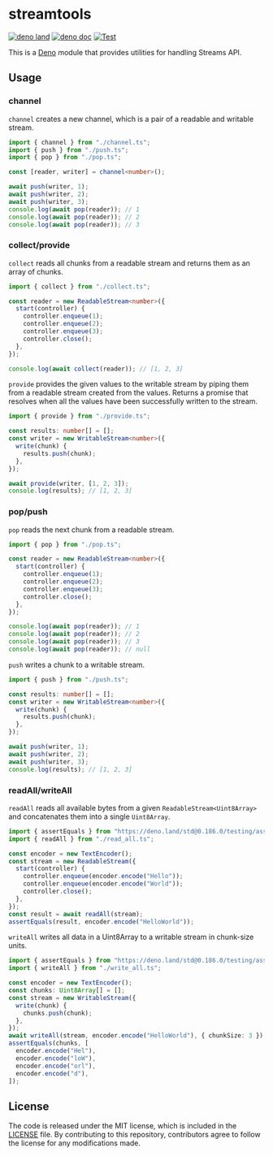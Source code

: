 # streamtools

[![deno land](http://img.shields.io/badge/available%20on-deno.land/x-lightgrey.svg?logo=deno)](https://deno.land/x/streamtools)
[![deno doc](https://doc.deno.land/badge.svg)](https://doc.deno.land/https/deno.land/x/streamtools/mod.ts)
[![Test](https://github.com/lambdalisue/deno-streamtools/workflows/Test/badge.svg)](https://github.com/lambdalisue/deno-streamtools/actions?query=workflow%3ATest)

This is a [Deno][deno] module that provides utilities for handling Streams API.

[deno]: https://deno.land/

## Usage

### channel

`channel` creates a new channel, which is a pair of a readable and writable
stream.

```ts
import { channel } from "./channel.ts";
import { push } from "./push.ts";
import { pop } from "./pop.ts";

const [reader, writer] = channel<number>();

await push(writer, 1);
await push(writer, 2);
await push(writer, 3);
console.log(await pop(reader)); // 1
console.log(await pop(reader)); // 2
console.log(await pop(reader)); // 3
```

### collect/provide

`collect` reads all chunks from a readable stream and returns them as an array
of chunks.

```ts
import { collect } from "./collect.ts";

const reader = new ReadableStream<number>({
  start(controller) {
    controller.enqueue(1);
    controller.enqueue(2);
    controller.enqueue(3);
    controller.close();
  },
});

console.log(await collect(reader)); // [1, 2, 3]
```

`provide` provides the given values to the writable stream by piping them from a
readable stream created from the values. Returns a promise that resolves when
all the values have been successfully written to the stream.

```ts
import { provide } from "./provide.ts";

const results: number[] = [];
const writer = new WritableStream<number>({
  write(chunk) {
    results.push(chunk);
  },
});

await provide(writer, [1, 2, 3]);
console.log(results); // [1, 2, 3]
```

### pop/push

`pop` reads the next chunk from a readable stream.

```ts
import { pop } from "./pop.ts";

const reader = new ReadableStream<number>({
  start(controller) {
    controller.enqueue(1);
    controller.enqueue(2);
    controller.enqueue(3);
    controller.close();
  },
});

console.log(await pop(reader)); // 1
console.log(await pop(reader)); // 2
console.log(await pop(reader)); // 3
console.log(await pop(reader)); // null
```

`push` writes a chunk to a writable stream.

```ts
import { push } from "./push.ts";

const results: number[] = [];
const writer = new WritableStream<number>({
  write(chunk) {
    results.push(chunk);
  },
});

await push(writer, 1);
await push(writer, 2);
await push(writer, 3);
console.log(results); // [1, 2, 3]
```

### readAll/writeAll

`readAll` reads all available bytes from a given `ReadableStream<Uint8Array>`
and concatenates them into a single `Uint8Array`.

```ts
import { assertEquals } from "https://deno.land/std@0.186.0/testing/asserts.ts";
import { readAll } from "./read_all.ts";

const encoder = new TextEncoder();
const stream = new ReadableStream({
  start(controller) {
    controller.enqueue(encoder.encode("Hello"));
    controller.enqueue(encoder.encode("World"));
    controller.close();
  },
});
const result = await readAll(stream);
assertEquals(result, encoder.encode("HelloWorld"));
```

`writeAll` writes all data in a Uint8Array to a writable stream in chunk-size
units.

```ts
import { assertEquals } from "https://deno.land/std@0.186.0/testing/asserts.ts";
import { writeAll } from "./write_all.ts";

const encoder = new TextEncoder();
const chunks: Uint8Array[] = [];
const stream = new WritableStream({
  write(chunk) {
    chunks.push(chunk);
  },
});
await writeAll(stream, encoder.encode("HelloWorld"), { chunkSize: 3 });
assertEquals(chunks, [
  encoder.encode("Hel"),
  encoder.encode("loW"),
  encoder.encode("orl"),
  encoder.encode("d"),
]);
```

## License

The code is released under the MIT license, which is included in the
[LICENSE](./LICENSE) file. By contributing to this repository, contributors
agree to follow the license for any modifications made.

